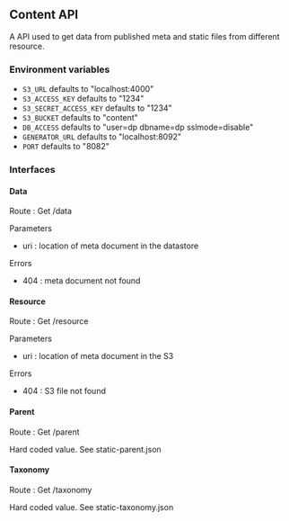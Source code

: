 ## Content API

A API used to get data from published meta and static files from different
resource.

### Environment variables
* `S3_URL` defaults to "localhost:4000"
* `S3_ACCESS_KEY` defaults to "1234"
* `S3_SECRET_ACCESS_KEY` defaults to "1234"
* `S3_BUCKET` defaults to "content"
* `DB_ACCESS` defaults to "user=dp dbname=dp sslmode=disable"
* `GENERATOR_URL` defaults to "localhost:8092"
* `PORT` defaults to "8082"

### Interfaces

#### Data
Route : Get /data

Parameters
* uri : location of meta document in the datastore

Errors
* 404 : meta document not found

#### Resource
Route : Get /resource

Parameters
* uri : location of meta document in the S3

Errors
* 404 : S3 file not found

#### Parent
Route : Get /parent

Hard coded value. See static-parent.json

#### Taxonomy
Route : Get /taxonomy

Hard coded value. See static-taxonomy.json
